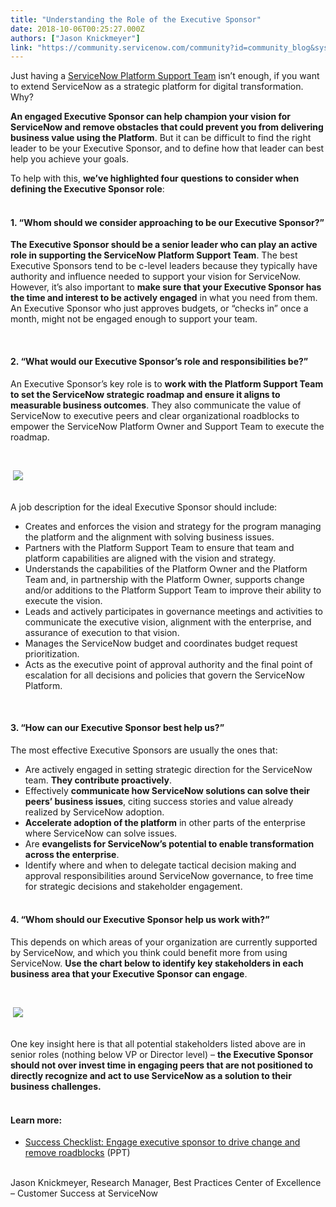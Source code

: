 ```yaml
---
title: "Understanding the Role of the Executive Sponsor"
date: 2018-10-06T00:25:27.000Z
authors: ["Jason Knickmeyer"]
link: "https://community.servicenow.com/community?id=community_blog&sys_id=63547edcdb45e78054250b55ca961986"
---
```

<p>Just having a <a href="https://hi.service-now.com/kb_view.do?sysparm_article&#61;KB0553714" rel="nofollow">ServiceNow Platform Support Team</a> isn’t enough, if you want to extend ServiceNow as a strategic platform for digital transformation. Why?</p>
<p><strong>An engaged Executive Sponsor can help champion your vision for ServiceNow and remove obstacles that could prevent you from delivering business value using the Platform</strong>. But it can be difficult to find the right leader to be your Executive Sponsor, and to define how that leader can best help you achieve your goals.</p>
<p>To help with this, <strong>we’ve highlighted four questions to consider when defining the Executive Sponsor role</strong>:</p>
<h4><br />1. “Whom should we consider approaching to be our Executive Sponsor?”</h4>
<p><strong>The Executive Sponsor should be a senior leader who can play an active role in supporting the ServiceNow Platform Support Team</strong>. The best Executive Sponsors tend to be c-level leaders because they typically have authority and influence needed to support your vision for ServiceNow. However, it’s also important to <strong>make sure that your Executive Sponsor has the time and interest to be actively engaged</strong> in what you need from them. An Executive Sponsor who just approves budgets, or “checks in” once a month, might not be engaged enough to support your team.</p>
<p> </p>
<h4>2. “What would our Executive Sponsor’s role and responsibilities be?”</h4>
<p>An Executive Sponsor’s key role is to <strong>work with the Platform Support Team to set the ServiceNow strategic roadmap and ensure it aligns to measurable business outcomes</strong>. They also communicate the value of ServiceNow to executive peers and clear organizational roadblocks to empower the ServiceNow Platform Owner and Support Team to execute the roadmap.</p>
<p> </p>
<p> <img style="max-width: 100%; max-height: 480px;" src="e683325cdb45e78054250b55ca96197c.iix" /></p>
<p><br />A job description for the ideal Executive Sponsor should include:</p>
<ul><li>Creates and enforces the vision and strategy for the program managing the platform and the alignment with solving business issues. </li><li>Partners with the Platform Support Team to ensure that team and platform capabilities are aligned with the vision and strategy. </li><li>Understands the capabilities of the Platform Owner and the Platform Team and, in partnership with the Platform Owner, supports change and/or additions to the Platform Support Team to improve their ability to execute the vision.</li><li>Leads and actively participates in governance meetings and activities to communicate the executive vision, alignment with the enterprise, and assurance of execution to that vision. </li><li>Manages the ServiceNow budget and coordinates budget request prioritization.</li><li>Acts as the executive point of approval authority and the final point of escalation for all decisions and policies that govern the ServiceNow Platform.</li></ul>
<p> </p>
<h4>3. “How can our Executive Sponsor best help us?”</h4>
<p>The most effective Executive Sponsors are usually the ones that:</p>
<ul><li>Are actively engaged in setting strategic direction for the ServiceNow team. <strong>They contribute proactively</strong>. </li><li>Effectively <strong>communicate how ServiceNow solutions can solve their peers’ business issues</strong>, citing success stories and value already realized by ServiceNow adoption. </li><li><strong>Accelerate adoption of the platform</strong> in other parts of the enterprise where ServiceNow can solve issues. </li><li>Are <strong>evangelists for ServiceNow’s potential to enable transformation across the enterprise</strong>. </li><li>Identify where and when to delegate tactical decision making and approval responsibilities around ServiceNow governance, to free time for strategic decisions and stakeholder engagement.</li></ul>
<h4><br />4. “Whom should our Executive Sponsor help us work with?”</h4>
<p>This depends on which areas of your organization are currently supported by ServiceNow, and which you think could benefit more from using ServiceNow. <strong>Use the chart below to identify key stakeholders in each business area that your Executive Sponsor can engage</strong>.</p>
<p> </p>
<p> <img style="max-width: 100%; max-height: 480px;" src="ee447a10db85e78054250b55ca961937.iix" /></p>
<p><br />One key insight here is that all potential stakeholders listed above are in senior roles (nothing below VP or Director level) – <strong>the Executive Sponsor should not over invest time in engaging peers that are not positioned to directly recognize and act to use ServiceNow as a solution to their business challenges.</strong></p>
<h4><br />Learn more:</h4>
<ul><li><a href="https://www.servicenow.com/content/dam/servicenow-assets/public/en-us/doc-type/bp/subpillar5-execsponsor.pptx" rel="nofollow">Success Checklist: Engage executive sponsor to drive change and remove roadblocks</a> (PPT)</li></ul>
<p><br />Jason Knickmeyer, Research Manager, Best Practices Center of Excellence – Customer Success at ServiceNow</p>